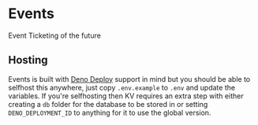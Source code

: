# Events

Event Ticketing of the future

## Hosting

Events is built with [Deno Deploy](https://deno.com/deploy) support in mind but you should be able to selfhost this anywhere, just copy `.env.example` to `.env` and update the variables.
If you're selfhosting then KV requires an extra step with either creating a `db` folder for the database to be stored in or setting `DENO_DEPLOYMENT_ID` to anything for it to use the global version.
